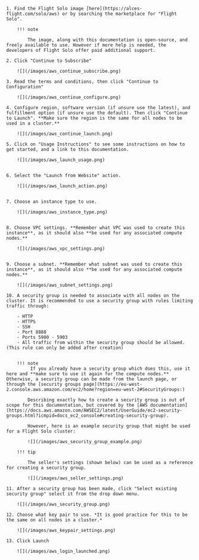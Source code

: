 
    1. Find the Flight Solo image [here](https://alces-flight.com/solo/aws) or by searching the marketplace for "Flight Solo".

        !!! note

            The image, along with this documentation is open-source, and freely available to use. However if more help is needed, the developers of Flight Solo offer paid additional support.

    2. Click "Continue to Subscribe"

        ![](/images/aws_continue_subscribe.png)

    3. Read the terms and conditions, then click "Continue to Configuration"

        ![](/images/aws_continue_configure.png)

    4. Configure region, software version (if unsure use the latest), and fulfillment option (if unsure use the default). Then click "Continue to Launch". **Make sure the region is the same for all nodes to be used in a cluster.**

        ![](/images/aws_continue_launch.png)

    5. Click on "Usage Instructions" to see some instructions on how to get started, and a link to this documentation.

        ![](/images/aws_launch_usage.png)


    6. Select the "Launch from Website" action.

        ![](/images/aws_launch_action.png)


    7. Choose an instance type to use.

        ![](/images/aws_instance_type.png)


    8. Choose VPC settings. **Remember what VPC was used to create this instance**, as it should also **be used for any associated compute nodes.**

        ![](/images/aws_vpc_settings.png)


    9. Choose a subnet. **Remember what subnet was used to create this instance**, as it should also **be used for any associated compute nodes.**

        ![](/images/aws_subnet_settings.png)

    10. A security group is needed to associate with all nodes on the cluster. It is recommended to use a security group with rules limiting traffic through:

        - HTTP
        - HTTPS
        - SSH
        - Port 8888
        - Ports 5900 - 5903
        - All traffic from within the security group should be allowed. (This rule can only be added after creation)


        !!! note
             If you already have a security group which does this, use it here and **make sure to use it again for the compute nodes.** Otherwise, a security group can be made from the launch page, or through the [security groups page](https://eu-west-2.console.aws.amazon.com/ec2/home?region=eu-west-2#SecurityGroups:)

            Describing exactly how to create a security group is out of scope for this documentation, but covered by the [AWS documentation](https://docs.aws.amazon.com/AWSEC2/latest/UserGuide/ec2-security-groups.html?icmpid=docs_ec2_console#creating-security-group).

            However, here is an example security group that might be used for a Flight Solo cluster:

            ![](/images/aws_security_group_example.png)

        !!! tip

            The seller's settings (shown below) can be used as a reference for creating a security group.

            ![](/images/aws_seller_settings.png)

    11. After a security group has been made, click "Select existing security group" select it from the drop down menu.

        ![](/images/aws_security_group.png)

    12. Choose what key pair to use. *It is good practice for this to be the same on all nodes in a cluster.*

        ![](/images/aws_keypair_settings.png)

    13. Click Launch

        ![](/images/aws_login_launched.png)

